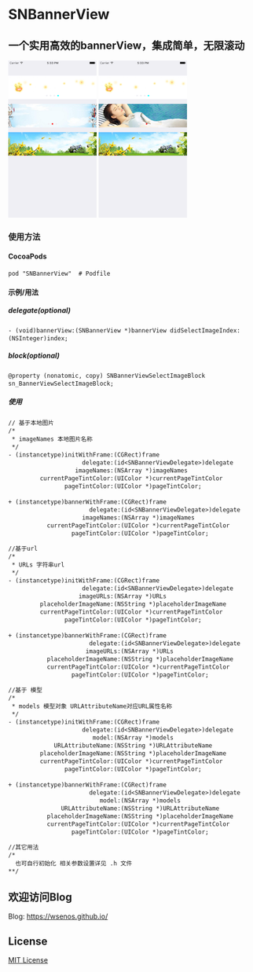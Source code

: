 # SNBannerView
## 一个实用高效的bannerView，集成简单，无限滚动

![image](https://github.com/WSenOS/SNBannerView/blob/master/image/image1.png) ![image](https://github.com/WSenOS/SNBannerView/blob/master/image/image2.png)

### 使用方法
#### CocoaPods
```
pod "SNBannerView"  # Podfile
```
#### 示例/用法
##### delegate(optional)
```
- (void)bannerView:(SNBannerView *)bannerView didSelectImageIndex:(NSInteger)index;
```
##### block(optional)
```
@property (nonatomic, copy) SNBannerViewSelectImageBlock sn_BannerViewSelectImageBlock;
```

##### 使用
```
// 基于本地图片
/*
 * imageNames 本地图片名称
 */
- (instancetype)initWithFrame:(CGRect)frame
                     delegate:(id<SNBannerViewDelegate>)delegate
                   imageNames:(NSArray *)imageNames
         currentPageTintColor:(UIColor *)currentPageTintColor
                pageTintColor:(UIColor *)pageTintColor;

+ (instancetype)bannerWithFrame:(CGRect)frame
                       delegate:(id<SNBannerViewDelegate>)delegate
                     imageNames:(NSArray *)imageNames
           currentPageTintColor:(UIColor *)currentPageTintColor
                  pageTintColor:(UIColor *)pageTintColor;

```

```
//基于url
/*
 * URLs 字符串url
 */
- (instancetype)initWithFrame:(CGRect)frame
                     delegate:(id<SNBannerViewDelegate>)delegate
                    imageURLs:(NSArray *)URLs
         placeholderImageName:(NSString *)placeholderImageName
         currentPageTintColor:(UIColor *)currentPageTintColor
                pageTintColor:(UIColor *)pageTintColor;

+ (instancetype)bannerWithFrame:(CGRect)frame
                       delegate:(id<SNBannerViewDelegate>)delegate
                      imageURLs:(NSArray *)URLs
           placeholderImageName:(NSString *)placeholderImageName
           currentPageTintColor:(UIColor *)currentPageTintColor
                  pageTintColor:(UIColor *)pageTintColor;

```

```
//基于 模型
/*
 * models 模型对象 URLAttributeName对应URL属性名称
 */
- (instancetype)initWithFrame:(CGRect)frame
                     delegate:(id<SNBannerViewDelegate>)delegate
                        model:(NSArray *)models
             URLAttributeName:(NSString *)URLAttributeName
         placeholderImageName:(NSString *)placeholderImageName
         currentPageTintColor:(UIColor *)currentPageTintColor
                pageTintColor:(UIColor *)pageTintColor;

+ (instancetype)bannerWithFrame:(CGRect)frame
                       delegate:(id<SNBannerViewDelegate>)delegate
                          model:(NSArray *)models
               URLAttributeName:(NSString *)URLAttributeName
           placeholderImageName:(NSString *)placeholderImageName
           currentPageTintColor:(UIColor *)currentPageTintColor
                  pageTintColor:(UIColor *)pageTintColor;

```

```
//其它用法
/*
  也可自行初始化 相关参数设置详见 .h 文件
**/
```

## 欢迎访问Blog
Blog: https://wsenos.github.io/
## License
[MIT License](https://opensource.org/licenses/MIT)


